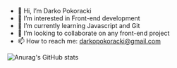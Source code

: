 - 👋 Hi, I’m Darko Pokoracki
- 👀 I’m interested in Front-end development
- 🌱 I’m currently learning Javascript and Git
- 💞️ I’m looking to collaborate on any front-end project
- 📫 How to reach me: darkopokoracki@gmail.com

![Anurag's GitHub stats](https://github-readme-stats.vercel.app/api?darkopokoracki=anuraghazra&theme=dark&show_icons=true)

